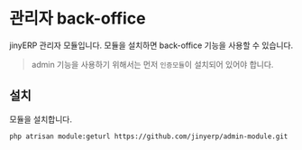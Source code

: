 # 관리자 back-office
jinyERP 관리자 모듈입니다. 모듈을 설치하면 back-office 기능을 사용할 수 있습니다.

> admin 기능을 사용하기 위해서는 먼저 `인증모듈`이 설치되어 있어야 합니다.

## 설치
모듈을 설치합니다.

```
php atrisan module:geturl https://github.com/jinyerp/admin-module.git
```


